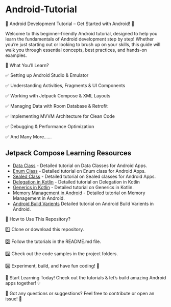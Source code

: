 # Android-Tutorial

📱 Android Development Tutorial – Get Started with Android! 🚀

Welcome to this beginner-friendly Android tutorial, designed to help you learn the fundamentals of Android development step by step! Whether you’re just starting out or looking to brush up on your skills, this guide will walk you through essential concepts, best practices, and hands-on examples.

🔹 What You’ll Learn?

✅ Setting up Android Studio & Emulator

✅ Understanding Activities, Fragments & UI Components

✅ Working with Jetpack Compose & XML Layouts

✅ Managing Data with Room Database & Retrofit

✅ Implementing MVVM Architecture for Clean Code

✅ Debugging & Performance Optimization

✅ And Many More......

## Jetpack Compose Learning Resources

- [Data Class](https://github.com/prahaladsharma/DataClass-and-Usages) - Detailed tutorial on Data Classes for Android Apps.
- [Enum Class](https://medium.com/@prahaladsharma4u/enum-in-kotlin-8ecc41f1af28) - Detailed tutorial on Enum class for Android Apps.
- [Sealed Class](https://medium.com/@prahaladsharma4u/sealed-class-e81a316a43df) - Detailed tutorial on Sealed classes for Android Apps.
- [Delegation in Kotlin](https://medium.com/@prahaladsharma4u/delegation-in-kotlin-c569e5066695) - Detailed tutorial on Delegation in Kotlin
- [Generics in Kotlin](https://medium.com/@prahaladsharma4u/generics-in-kotlin-4f983b39ae7e) - Detailed tutorial on Generics in Kotlin.
- [Memory Management in Android](https://medium.com/@prahaladsharma4u/memory-management-in-android-4f0296268b13) - Detailed tutorial on Memory Management in Android.
- [Android Build Varients](https://medium.com/@prahaladsharma4u/android-build-varients-04132e9da64a) Detailed tutorial on Android Build Varients in Android.

📂 How to Use This Repository?

1️⃣ Clone or download this repository.

2️⃣ Follow the tutorials in the README.md file.

3️⃣ Check out the code samples in the project folders.

4️⃣ Experiment, build, and have fun coding! 🎉

📌 Start Learning Today! Check out the tutorials & let’s build amazing Android apps together! 💡

📢 Got any questions or suggestions? Feel free to contribute or open an issue! 🚀




